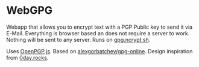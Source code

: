 # WebGPG

Webapp that allows you to encrypt text with a PGP Public key to send it via E-Mail. Everything is browser based an does not require a server to work. Nothing will be sent to any server. Runs on <a href="https://gpg.ncrypt.sh">gpg.ncrypt.sh</a>.

Uses <a href="https://github.com/openpgpjs/openpgpjs">OpenPGP.js</a>.
Based on <a href="https://github.com/alexgorbatchev/gpg-online/">alexgorbatchev/gpg-online</a>.
Design inspiration from <a href="https://0day.rocks">0day.rocks</a>.


